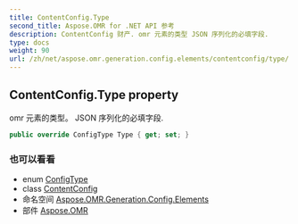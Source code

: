 ```yaml
---
title: ContentConfig.Type
second_title: Aspose.OMR for .NET API 参考
description: ContentConfig 财产. omr 元素的类型 JSON 序列化的必填字段.
type: docs
weight: 90
url: /zh/net/aspose.omr.generation.config.elements/contentconfig/type/
---
```

## ContentConfig.Type property

omr 元素的类型。 JSON 序列化的必填字段.

```csharp
public override ConfigType Type { get; set; }
```

### 也可以看看

* enum [ConfigType](../../../aspose.omr.generation.config.enums/configtype/)
* class [ContentConfig](../)
* 命名空间 [Aspose.OMR.Generation.Config.Elements](../../contentconfig/)
* 部件 [Aspose.OMR](../../../)


